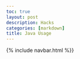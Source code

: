 ```yaml
---
toc: true
layout: post
description: Hacks
categories: [markdown]
title: Java Usage
---
```

{% include navbar.html %}}

